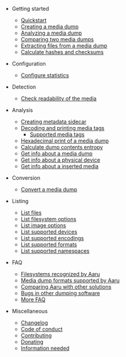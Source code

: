 - Getting started
  - [Quickstart](5.3/Quickstart.md)
  - [Creating a media dump](Creating-a-dump-from-physical-media.md)
  - [Analyzing a media dump](Analyzing-a-media-dump.md)
  - [Comparing two media dumps](Comparing-two-media-dumps.md)
  - [Extracting files from a media dump](Extracting-files-from-a-media-dump.md)
  - [Calculate hashes and checksums](Getting-hashes-and-checksums-from-a-media-dump.md)

- Configuration

  - [Configure statistics](Configure-Aaru-statistics.md)

- Detection

  - [Check readability of the media](Check-readability-of-the-media-inserted-in-a-physical-device.md)

- Analysis

  - [Creating metadata sidecar](Creating-metadata-sidecar-XML.md)
  - [Decoding and printing media tags](Decoding-and-printing-media-tags.md)
    - [Supported media tags](Media-tags.md)
  - [Hexadecimal print of a media dump](Get-a-hexadecimal-print-of-a-media-dump-sector-or-block.md)
  - [Calculate dump contents entropy](Calculate-dump-contents-entropy.md)
  - [Get info about a media dump](Getting-information-from-a-media-dump.md)
  - [Get info about a physical device](Getting-information-from-a-physical-device.md)
  - [Get info about a inserted media](Getting-information-from-media-inserted-in-a-physical-device.md)

- Conversion

  - [Convert a media dump](Convert-image.md)
  
- Listing

  - [List files](List-files.md)
  - [List filesystem options](List-filesystem-options.md)
  - [List image options](List-image-options.md)
  - [List supported devices](List-supported-devices.md)
  - [List supported encodings](List-supported-encodings.md)
  - [List supported formats](List-supported-formats.md)
  - [List supported namespaces](List-supported-namespaces.md)

- FAQ

  - [Filesystems recognized by Aaru](Filesystems-recognized-by-Aaru.md)
  - [Media dump formats supported by Aaru](Media-dump-formats-supported-by-Aaru.md)
  - [Comparing Aaru with other solutions](Comparison.md)
  - [Bugs in other dumping software](Bugs-in-other-dumping-software.md)
  - [More FAQ](FAQ.md)

- Miscellaneous

  - [Changelog](Changelog.md)
  - [Code of conduct](CODE_OF_CONDUCT.md)
  - [Contributing](CONTRIBUTING.md)
  - [Donating](NEEDED.md)
  - [Information needed](NEEDINFO.md)